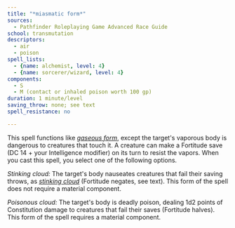 ```yaml
---
title: "*miasmatic form*"
sources:
  - Pathfinder Roleplaying Game Advanced Race Guide
school: transmutation
descriptors:
  - air
  - poison
spell_lists:
  - {name: alchemist, level: 4}
  - {name: sorcerer/wizard, level: 4}
components:
  - S
  - M (contact or inhaled poison worth 100 gp)
duration: 1 minute/level
saving_throw: none; see text
spell_resistance: no

---
```


This spell functions like [*gaseous form*](/spells/gaseous-form/), except the target's vaporous body is dangerous to creatures that touch it. A creature can make a Fortitude save (DC 14 + your Intelligence modifier) on its turn to resist the vapors. When you cast this spell, you select one of the following options.

*Stinking cloud:* The target's body nauseates creatures that fail their saving throws, as [*stinking cloud*](/spells/stinking-cloud/) (Fortitude negates, see text). This form of the spell does not require a material component.

*Poisonous cloud:* The target's body is deadly poison, dealing 1d2 points of Constitution damage to creatures that fail their saves (Fortitude halves). This form of the spell requires a material component.
